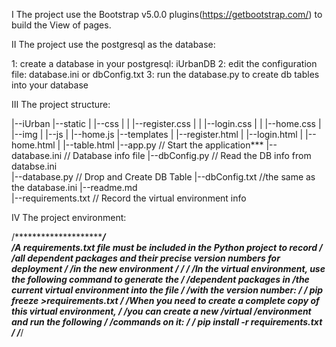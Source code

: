 Ⅰ The project use the Bootstrap v5.0.0 plugins(https://getbootstrap.com/) to build the View of pages.


Ⅱ The project use the postgresql as the database:

1: create a database in your postgresql: iUrbanDB
2: edit the configuration file: database.ini or dbConfig.txt
3: run the database.py to create db tables into your database


Ⅲ The project structure:

|--iUrban
    |--static
    |    |--css
    |    |    |--register.css
    |    |    |--login.css
    |    |    |--home.css
    |    |--img
    |    |--js
    |        |--home.js
    |--templates
    |    |--register.html
    |    |--login.html
    |    |--home.html
    |    |--table.html
    |--app.py              // Start the application***
    |--database.ini        // Database info file
    |--dbConfig.py           // Read the DB info from databse.ini    
    |--database.py         // Drop and Create DB Table
    |--dbConfig.txt         //the same as the database.ini
    |--readme.md    
    |--requirements.txt    // Record the virtual environment info
    
    
Ⅳ The project environment:

/***************************************************************************/   
/*A requirements.txt file must be included in the Python project to record */
/*all dependent packages and their precise version numbers for deployment  */
/*in the new environment                                                   */
/*                                                                         */
/*In the virtual environment, use the following command to generate the    */
/*dependent packages in /the current virtual environment into the file     */
/*with the version number:                                                 */
/*                    ***pip freeze >requirements.txt***                   */
/*When you need to create a complete copy of this virtual environment,     */
/*you can create a new /*virtual /*environment and run the following       */
/*commands on it:                                                          */
/*                  ***pip install -r requirements.txt***                  */
/***************************************************************************/